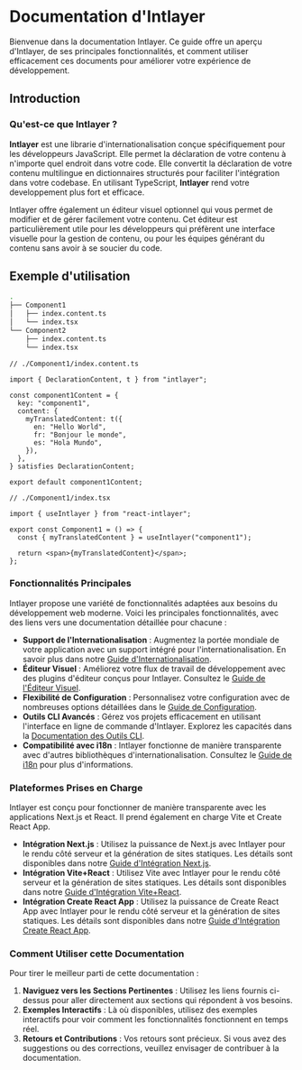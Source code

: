 # Documentation d'Intlayer

Bienvenue dans la documentation Intlayer. Ce guide offre un aperçu d'Intlayer, de ses principales fonctionnalités, et comment utiliser efficacement ces documents pour améliorer votre expérience de développement.

## Introduction

### Qu'est-ce que Intlayer ?

**Intlayer** est une librarie d'internationalisation conçue spécifiquement pour les développeurs JavaScript. Elle permet la déclaration de votre contenu à n'importe quel endroit dans votre code. Elle convertit la déclaration de votre contenu multilingue en dictionnaires structurés pour faciliter l'intégration dans votre codebase. En utilisant TypeScript, **Intlayer** rend votre developpement plus fort et efficace.

Intlayer offre également un éditeur visuel optionnel qui vous permet de modifier et de gérer facilement votre contenu. Cet éditeur est particulièrement utile pour les développeurs qui préfèrent une interface visuelle pour la gestion de contenu, ou pour les équipes générant du contenu sans avoir à se soucier du code.

## Exemple d'utilisation

```bash
.
├── Component1
│   ├── index.content.ts
│   └── index.tsx
└── Component2
    ├── index.content.ts
    └── index.tsx
```

```tsx
// ./Component1/index.content.ts

import { DeclarationContent, t } from "intlayer";

const component1Content = {
  key: "component1",
  content: {
    myTranslatedContent: t({
      en: "Hello World",
      fr: "Bonjour le monde",
      es: "Hola Mundo",
    }),
  },
} satisfies DeclarationContent;

export default component1Content;
```

```tsx
// ./Component1/index.tsx

import { useIntlayer } from "react-intlayer";

export const Component1 = () => {
  const { myTranslatedContent } = useIntlayer("component1");

  return <span>{myTranslatedContent}</span>;
};
```

### Fonctionnalités Principales

Intlayer propose une variété de fonctionnalités adaptées aux besoins du développement web moderne. Voici les principales fonctionnalités, avec des liens vers une documentation détaillée pour chacune :

- **Support de l'Internationalisation** : Augmentez la portée mondiale de votre application avec un support intégré pour l'internationalisation. En savoir plus dans notre [Guide d'Internationalisation](https://github.com/aymericzip/intlayer/blob/main/docs/docs/intlayer_with_i18next_fr.md).
- **Éditeur Visuel** : Améliorez votre flux de travail de développement avec des plugins d'éditeur conçus pour Intlayer. Consultez le [Guide de l'Éditeur Visuel](https://github.com/aymericzip/intlayer/blob/main/docs/docs/intlayer_editor_fr.md).
- **Flexibilité de Configuration** : Personnalisez votre configuration avec de nombreuses options détaillées dans le [Guide de Configuration](https://github.com/aymericzip/intlayer/blob/main/docs/docs/configuration_fr.md).
- **Outils CLI Avancés** : Gérez vos projets efficacement en utilisant l'interface en ligne de commande d'Intlayer. Explorez les capacités dans la [Documentation des Outils CLI](https://github.com/aymericzip/intlayer/blob/main/docs/docs/intlayer_cli_fr.md).
- **Compatibilité avec i18n** : Intlayer fonctionne de manière transparente avec d'autres bibliothèques d'internationalisation. Consultez le [Guide de i18n](https://github.com/aymericzip/intlayer/blob/main/docs/docs/intlayer_with_i18next_fr.md) pour plus d'informations.

### Plateformes Prises en Charge

Intlayer est conçu pour fonctionner de manière transparente avec les applications Next.js et React. Il prend également en charge Vite et Create React App.

- **Intégration Next.js** : Utilisez la puissance de Next.js avec Intlayer pour le rendu côté serveur et la génération de sites statiques. Les détails sont disponibles dans notre [Guide d'Intégration Next.js](https://github.com/aymericzip/intlayer/blob/main/docs/docs/intlayer_with_nextjs_fr.md).
- **Intégration Vite+React** : Utilisez Vite avec Intlayer pour le rendu côté serveur et la génération de sites statiques. Les détails sont disponibles dans notre [Guide d'Intégration Vite+React](https://github.com/aymericzip/intlayer/blob/main/docs/docs/intlayer_with_vite+react_fr.md).
- **Intégration Create React App** : Utilisez la puissance de Create React App avec Intlayer pour le rendu côté serveur et la génération de sites statiques. Les détails sont disponibles dans notre [Guide d'Intégration Create React App](https://github.com/aymericzip/intlayer/blob/main/docs/docs/intlayer_with_create_react_app_fr.md).

### Comment Utiliser cette Documentation

Pour tirer le meilleur parti de cette documentation :

1. **Naviguez vers les Sections Pertinentes** : Utilisez les liens fournis ci-dessus pour aller directement aux sections qui répondent à vos besoins.
2. **Exemples Interactifs** : Là où disponibles, utilisez des exemples interactifs pour voir comment les fonctionnalités fonctionnent en temps réel.
3. **Retours et Contributions** : Vos retours sont précieux. Si vous avez des suggestions ou des corrections, veuillez envisager de contribuer à la documentation.
